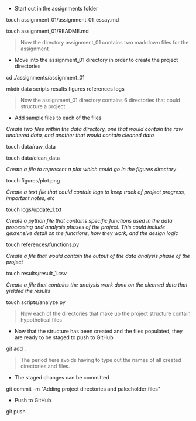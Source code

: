 - Start out in the assignments folder

touch assignment_01/assignment_01_essay.md

touch assignment_01/README.md

> Now the directory assignment_01 contains two markdown files for the assignment
- Move into the assignment_01 directory in order to create the project directories

cd ./assignments/assignment_01

mkdir data scripts results figures references logs

> Now the assignment_01 directory contains 6 directories that could structure a project

- Add sample files to each of the files

*Create two files within the data directory, one that would contain the raw unaltered data, and another that would contain cleaned data*

touch data/raw_data

touch data/clean_data

*Create a file to represent a plot which could go in the figures directory*

touch figures/plot.png

*Create a text file that could contain logs to keep track of project progress, important notes, etc*

touch logs/update_1.txt

*Create a python file that contains specific functions used in the data processing and analysis phases of the project. This could include gextensive detail on the functions, how they work, and the design logic*

touch references/functions.py

*Create a file that would contain the output of the data analysis phase of the project*

touch results/result_1.csv

*Create a file that contains the analysis work done on the cleaned data that yielded the results*

touch scripts/analyze.py

> Now each of the directories that make up the project structure contain hypothetical files

- Now that the structure has been created and the files populated, they are ready to be staged to push to GitHub

git add .

> The period here avoids having to type out the names of all created directories and files.

- The staged changes can be committed

git commit -m "Adding project directories and palceholder files"

- Push to GitHub

git push
